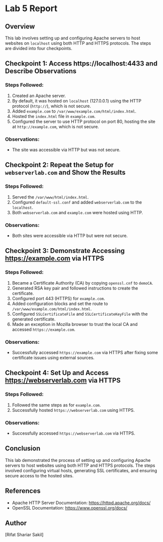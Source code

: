 # Lab 5 Report

## Overview
This lab involves setting up and configuring Apache servers to host websites on `localhost` using both HTTP and HTTPS protocols. The steps are divided into four checkpoints.

## Checkpoint 1: Access https://localhost:4433 and Describe Observations
### Steps Followed:
1. Created an Apache server.
2. By default, it was hosted on `localhost` (127.0.0.1) using the HTTP protocol (`http://`), which is not secure.
3. Added `example.com` to `/var/www/example.com/html/index.html`.
4. Hosted the `index.html` file in `example.com`.
5. Configured the server to use HTTP protocol on port 80, hosting the site at `http://example.com`, which is not secure.

### Observations:
- The site was accessible via HTTP but was not secure.

## Checkpoint 2: Repeat the Setup for `webserverlab.com` and Show the Results
### Steps Followed:
1. Served the `/var/www/html/index.html`.
2. Configured `default-ssl.conf` and added `webserverlab.com` to the `localhost`.
3. Both `webserverlab.com` and `example.com` were hosted using HTTP.

### Observations:
- Both sites were accessible via HTTP but were not secure.

## Checkpoint 3: Demonstrate Accessing https://example.com via HTTPS
### Steps Followed:
1. Became a Certificate Authority (CA) by copying `openssl.cnf` to `demoCA`.
2. Generated RSA key pair and followed instructions to create the certificate.
3. Configured port 443 (HTTPS) for `example.com`.
4. Added configuration blocks and set the route to `/var/www/example.com/html/index.html`.
5. Configured `SSLCertificateFile` and `SSLCertificateKeyFile` with the generated certificate.
6. Made an exception in Mozilla browser to trust the local CA and accessed `https://example.com`.

### Observations:
- Successfully accessed `https://example.com` via HTTPS after fixing some certificate issues using external sources.

## Checkpoint 4: Set Up and Access https://webserverlab.com via HTTPS
### Steps Followed:
1. Followed the same steps as for `example.com`.
2. Successfully hosted `https://webserverlab.com` using HTTPS.

### Observations:
- Successfully accessed `https://webserverlab.com` via HTTPS.

## Conclusion
This lab demonstrated the process of setting up and configuring Apache servers to host websites using both HTTP and HTTPS protocols. The steps involved configuring virtual hosts, generating SSL certificates, and ensuring secure access to the hosted sites.

## References
- Apache HTTP Server Documentation: https://httpd.apache.org/docs/
- OpenSSL Documentation: https://www.openssl.org/docs/

## Author
[Rifat Shariar Sakil]
